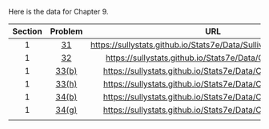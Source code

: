 Here is the data for Chapter 9.

|Section|Problem|URL|
|:---:|:---:|:---:|
|1|[31](https://sullystats.github.io/Stats7e/Data/SullivanStatsSurveyI.csv)|<a>https://sullystats.github.io/Stats7e/Data/SullivanStatsSurveyI.csv</a><br/>|
|1|[32](https://sullystats.github.io/Stats7e/Data/Ch9/8_1_32.csv)|<a>https://sullystats.github.io/Stats7e/Data/Ch9/9_1_32.csv</a><br/>|
|1|[33(b)](https://sullystats.github.io/Stats7e/Data/Ch9/8_1_33b.csv)|<a>https://sullystats.github.io/Stats7e/Data/Ch9/9_1_33b.csv</a><br/>|
|1|[33(h)](https://sullystats.github.io/Stats7e/Data/Ch9/8_1_33h.csv)|<a>https://sullystats.github.io/Stats7e/Data/Ch9/9_1_33h.csv</a><br/>|
|1|[34(b)](https://sullystats.github.io/Stats7e/Data/Ch9/8_1_34b.csv)|<a>https://sullystats.github.io/Stats7e/Data/Ch9/9_1_34b.csv</a><br/>|
|1|[34(g)](https://sullystats.github.io/Stats7e/Data/Ch9/8_1_34g.csv)|<a>https://sullystats.github.io/Stats7e/Data/Ch9/9_1_34g.csv</a><br/>|
| | |
